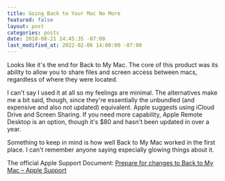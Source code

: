 ```yaml
---
title: Going Back to Your Mac No More
featured: false
layout: post
categories: posts
date: 2018-08-21 14:45:35 -07:00
last_modified_at: 2022-02-06 14:00:00 -07:00
---
```


Looks like it's the end for Back to My Mac. The core of this product was its ability to allow you to share files and screen access between macs, regardless of where they were located.

I can't say I used it at all so my feelings are minimal. The alternatives make me a bit said, though, since they're essentially the unbundled (and expensive and also not updated) equivalent. Apple suggests using iCloud Drive and Screen Sharing. If you need more capability, Apple Remote Desktop is an option, though it's $80 and hasn't been updated in over a year.

Something to keep in mind is how well Back to My Mac worked in the first place. I can't remember anyone saying especially glowing things about it.

The official Apple Support Document: [Prepare for changes to Back to My Mac – Apple Support](https://support.apple.com/en-us/HT208922)

